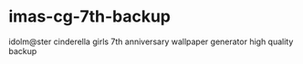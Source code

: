 # imas-cg-7th-backup
idolm@ster cinderella girls 7th anniversary wallpaper generator high quality backup

